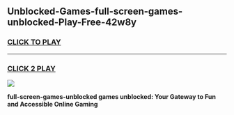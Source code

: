
## Unblocked-Games-full-screen-games-unblocked-Play-Free-42w8y
<h3>
<a href="https://premium76.site?title=full-screen-games-unblocked&ref=23A">CLICK TO PLAY</a></h3>
<hr>

<h3>
<a href="https://premium76.site?title=full-screen-games-unblocked&ref=23A">CLICK 2 PLAY</a>
  
</h3>

<a href="https://premium76.site?title=full-screen-games-unblocked&ref=23A"><img src="https://clearcache.store/games.png"></a>


**full-screen-games-unblocked games unblocked: Your Gateway to Fun and Accessible Online Gaming**
